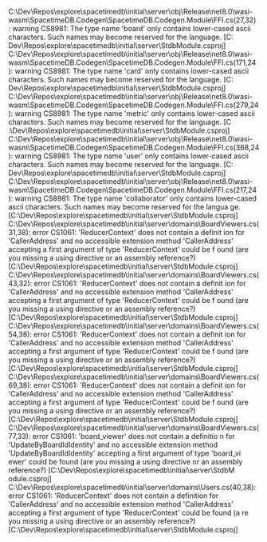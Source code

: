 C:\Dev\Repos\explore\spacetimedb\initial\server\obj\Release\net8.0\wasi-wasm\SpacetimeDB.Codegen\SpacetimeDB.Codegen.Module\FFI.cs(27,32)
: warning CS8981: The type name 'board' only contains lower-cased ascii characters. Such names may become reserved for the language. [C:\
Dev\Repos\explore\spacetimedb\initial\server\StdbModule.csproj]
C:\Dev\Repos\explore\spacetimedb\initial\server\obj\Release\net8.0\wasi-wasm\SpacetimeDB.Codegen\SpacetimeDB.Codegen.Module\FFI.cs(171,24
): warning CS8981: The type name 'card' only contains lower-cased ascii characters. Such names may become reserved for the language. [C:\
Dev\Repos\explore\spacetimedb\initial\server\StdbModule.csproj]
C:\Dev\Repos\explore\spacetimedb\initial\server\obj\Release\net8.0\wasi-wasm\SpacetimeDB.Codegen\SpacetimeDB.Codegen.Module\FFI.cs(279,24
): warning CS8981: The type name 'metric' only contains lower-cased ascii characters. Such names may become reserved for the language. [C
:\Dev\Repos\explore\spacetimedb\initial\server\StdbModule.csproj]
C:\Dev\Repos\explore\spacetimedb\initial\server\obj\Release\net8.0\wasi-wasm\SpacetimeDB.Codegen\SpacetimeDB.Codegen.Module\FFI.cs(368,24
): warning CS8981: The type name 'user' only contains lower-cased ascii characters. Such names may become reserved for the language. [C:\
Dev\Repos\explore\spacetimedb\initial\server\StdbModule.csproj]
C:\Dev\Repos\explore\spacetimedb\initial\server\obj\Release\net8.0\wasi-wasm\SpacetimeDB.Codegen\SpacetimeDB.Codegen.Module\FFI.cs(217,24
): warning CS8981: The type name 'collaborator' only contains lower-cased ascii characters. Such names may become reserved for the langua
ge. [C:\Dev\Repos\explore\spacetimedb\initial\server\StdbModule.csproj]
C:\Dev\Repos\explore\spacetimedb\initial\server\domains\BoardViewers.cs(31,38): error CS1061: 'ReducerContext' does not contain a definit
ion for 'CallerAddress' and no accessible extension method 'CallerAddress' accepting a first argument of type 'ReducerContext' could be f
ound (are you missing a using directive or an assembly reference?) [C:\Dev\Repos\explore\spacetimedb\initial\server\StdbModule.csproj]
C:\Dev\Repos\explore\spacetimedb\initial\server\domains\BoardViewers.cs(43,32): error CS1061: 'ReducerContext' does not contain a definit
ion for 'CallerAddress' and no accessible extension method 'CallerAddress' accepting a first argument of type 'ReducerContext' could be f
ound (are you missing a using directive or an assembly reference?) [C:\Dev\Repos\explore\spacetimedb\initial\server\StdbModule.csproj]
C:\Dev\Repos\explore\spacetimedb\initial\server\domains\BoardViewers.cs(54,38): error CS1061: 'ReducerContext' does not contain a definit
ion for 'CallerAddress' and no accessible extension method 'CallerAddress' accepting a first argument of type 'ReducerContext' could be f
ound (are you missing a using directive or an assembly reference?) [C:\Dev\Repos\explore\spacetimedb\initial\server\StdbModule.csproj]
C:\Dev\Repos\explore\spacetimedb\initial\server\domains\BoardViewers.cs(69,38): error CS1061: 'ReducerContext' does not contain a definit
ion for 'CallerAddress' and no accessible extension method 'CallerAddress' accepting a first argument of type 'ReducerContext' could be f
ound (are you missing a using directive or an assembly reference?) [C:\Dev\Repos\explore\spacetimedb\initial\server\StdbModule.csproj]
C:\Dev\Repos\explore\spacetimedb\initial\server\domains\BoardViewers.cs(77,33): error CS1061: 'board_viewer' does not contain a definitio
n for 'UpdateByBoardIdIdentity' and no accessible extension method 'UpdateByBoardIdIdentity' accepting a first argument of type 'board_vi
ewer' could be found (are you missing a using directive or an assembly reference?) [C:\Dev\Repos\explore\spacetimedb\initial\server\StdbM
odule.csproj]
C:\Dev\Repos\explore\spacetimedb\initial\server\domains\Users.cs(40,38): error CS1061: 'ReducerContext' does not contain a definition for
 'CallerAddress' and no accessible extension method 'CallerAddress' accepting a first argument of type 'ReducerContext' could be found (a
re you missing a using directive or an assembly reference?) [C:\Dev\Repos\explore\spacetimedb\initial\server\StdbModule.csproj]
